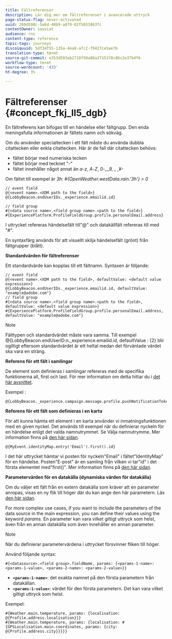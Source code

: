 ```yaml
---
title: Fältreferenser
description: Lär dig mer om fältreferenser i avancerade uttryck
page-status-flag: never-activated
uuid: 269d590c-5a6d-40b9-a879-02f5033863fc
contentOwner: sauviat
audience: rns
content-type: reference
topic-tags: journeys
discoiquuid: 5df34f55-135a-4ea8-afc2-f9427ce5ae7b
translation-type: tm+mt
source-git-commit: e353d593ab2710f50a88a3715378c86c2e37b4f6
workflow-type: tm+mt
source-wordcount: '433'
ht-degree: 3%

---
```




# Fältreferenser {#concept_fkj_ll5_dgb}

En fältreferens kan bifogas till en händelse eller fältgrupp. Den enda meningsfulla informationen är fältets namn och sökväg.

Om du använder specialtecken i ett fält måste du använda dubbla citattecken eller enkla citattecken. Här är de fall där citattecken behövs:

* fältet börjar med numeriska tecken
* fältet börjar med tecknet &quot;-&quot;
* fältet innehåller något annat än _a_-_z_, _A_-_Z_, _0_-___9, _ ,¥-_

Om fältet till exempel är _3h_: _#{OpenWeather.westData.rain.&#39;3h&#39;} > 0_

```
// event field
@{<event name>.<XDM path to the field>}
@{LobbyBeacon.endUserIDs._experience.emailid.id}

// field group
#{<data source name>.<field group name>.<path to the field>}
#{ExperiencePlatform.ProfileFieldGroup.profile.personalEmail.address}
```

I uttrycket refereras händelsefält till&quot;@&quot; och datakällfält refereras till med &quot;#&quot;.

En syntaxfärg används för att visuellt skilja händelsefält (grönt) från fältgrupper (blått).

**Standardvärden för fältreferenser**

Ett standardvärde kan kopplas till ett fältnamn. Syntaxen är följande:

```
// event field
@{<event name>.<XDM path to the field>, defaultValue: <default value expression>}
@{LobbyBeacon.endUserIDs._experience.emailid.id, defaultValue: "example@adobe.com"}
// field group
#{<data source name>.<field group name>.<path to the field>, defaultValue: <default value expression>}
#{ExperiencePlatform.ProfileFieldGroup.profile.personalEmail.address, defaultValue: "example@adobe.com"}
```

>[!NOTE]
>
>Fälttypen och standardvärdet måste vara samma. Till exempel @{LobbyBeacon.endUserID:n._experience.emailid.id, defaultValue : {2} blir ogiltigt eftersom standardvärdet är ett heltal medan det förväntade värdet ska vara en sträng.

**Referens för ett fält i samlingar**

De element som definieras i samlingar refereras med de specifika funktionerna all, first och last. För mer information om detta hittar du i [det här avsnittet](../expression/collection-management-functions.md).

Exempel :

```
@{LobbyBeacon._experience.campaign.message.profile.pushNotificationTokens.all()
```

**Referens för ett fält som definieras i en karta**

För att kunna hämta ett element i en karta använder vi inmatningsfunktionen med en given nyckel. Det används till exempel när du definierar nyckeln för en händelse enligt det valda namnutrymmet. Se Välja namnutrymme. Mer information finns på [den här sidan](../event/selecting-the-namespace.md).

```
@{MyEvent.identityMap.entry('Email').first().id}
```

I det här uttrycket hämtar vi posten för nyckeln&quot;Email&quot; i fältet&quot;IdentityMap&quot; för en händelse. Posten&quot;E-post&quot; är en samling från vilken vi tar&quot;id&quot; i det första elementet med&quot;first()&quot;. Mer information finns på [den här sidan](../expression/collection-management-functions.md).

**Parametervärden för en datakälla (dynamiska värden för datakälla)**

Om du väljer ett fält från en extern datakälla som kräver att en parameter anropas, visas en ny flik till höger där du kan ange den här parametern. Läs [den här sidan](../expression/expressionadvanced.md).

For more complex use cases, if you want to include the parameters of the data source in the main expression, you can define their values using the keyword _params_. En parameter kan vara vilket giltigt uttryck som helst, även från en annan datakälla som även innehåller en annan parameter.

>[!NOTE]
>
>När du definierar parametervärdena i uttrycket försvinner fliken till höger.

Använd följande syntax:

```
#{<datasource>.<field group>.fieldName, params: {<params-1-name>: <params-1-value>, <params-2-name>: <params-2-value>}}
```

* **`<params-1-name>`**: det exakta namnet på den första parametern från datakällan.
* **`<params-1-value>`**: värdet för den första parametern. Det kan vara vilket giltigt uttryck som helst.

Exempel:

```
#{Weather.main.temperature, params: {localisation: @{Profile.address.localisation}}}
#{Weather.main.temperature, params: {localisation: #{GPSLocalisation.main.coordinates, params: {city: @{Profile.address.city}}}}}
```
